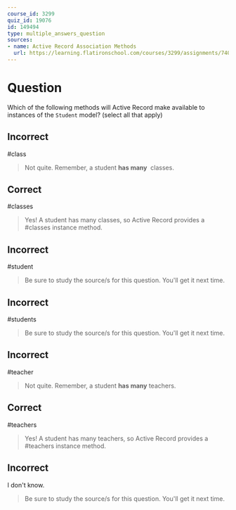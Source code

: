 ```yaml
---
course_id: 3299
quiz_id: 19076
id: 149494
type: multiple_answers_question
sources:
- name: Active Record Association Methods
  url: https://learning.flatironschool.com/courses/3299/assignments/74088?module_item_id=143912
---
```


# Question

Which of the following methods will Active Record make available to instances of
the `Student` model? (select all that apply)

## Incorrect

#class

> Not quite. Remember, a student **has many** &nbsp;classes.

## Correct

#classes

> Yes! A student has many classes, so Active Record provides a #classes instance method.

## Incorrect

#student

> Be sure to study the source/s for this question. You'll get it next time.

## Incorrect

#students

> Be sure to study the source/s for this question. You'll get it next time.

## Incorrect

#teacher

> Not quite. Remember, a student **has many** teachers.

## Correct

#teachers

> Yes! A student has many teachers, so Active Record provides a #teachers instance method.

## Incorrect

I don't know.

> Be sure to study the source/s for this question. You'll get it next time.

